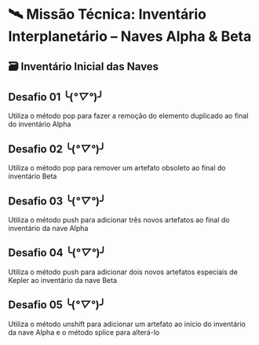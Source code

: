 # 🛰️ Missão Técnica: Inventário Interplanetário – Naves Alpha & Beta

## 🗃️ Inventário Inicial das Naves

## Desafio 01 ╰(*°▽°*)╯
Utiliza o método pop para fazer a remoção do elemento duplicado ao final do inventário Alpha

## Desafio 02 ╰(*°▽°*)╯
Utiliza o método pop para remover um artefato obsoleto ao final do inventário Beta

## Desafio 03 ╰(*°▽°*)╯
Utiliza o método push para adicionar três novos artefatos ao final do inventário da nave Alpha

## Desafio 04 ╰(*°▽°*)╯
Utiliza o método push para adicionar dois novos artefatos especiais de Kepler ao inventário da nave Beta

## Desafio 05 ╰(*°▽°*)╯
Utiliza o método unshift para adicionar um artefato ao início do inventário da nave Alpha e o método splice para alterá-lo